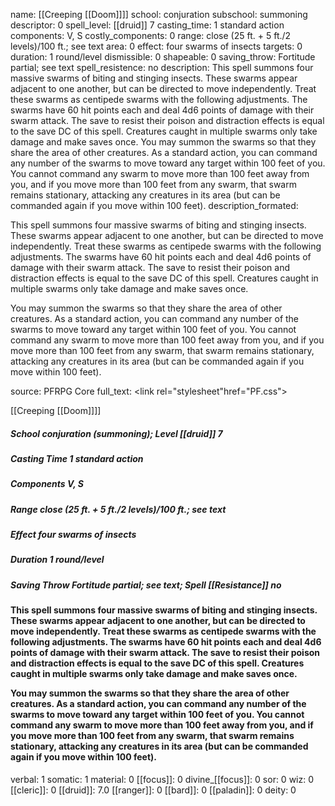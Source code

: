 name: [[Creeping [[Doom]]]]
school: conjuration
subschool: summoning
descriptor: 0
spell_level: [[druid]] 7
casting_time: 1 standard action
components: V, S
costly_components: 0
range: close (25 ft. + 5 ft./2 levels)/100 ft.; see text
area: 0
effect: four swarms of insects
targets: 0
duration: 1 round/level
dismissible: 0
shapeable: 0
saving_throw: Fortitude partial; see text
spell_resistence: no
description: This spell summons four massive swarms of biting and stinging insects. These swarms appear adjacent to one another, but can be directed to move independently. Treat these swarms as centipede swarms with the following adjustments. The swarms have 60 hit points each and deal 4d6 points of damage with their swarm attack. The save to resist their poison and distraction effects is equal to the save DC of this spell. Creatures caught in multiple swarms only take damage and make saves once.  You may summon the swarms so that they share the area of other creatures. As a standard action, you can command any number of the swarms to move toward any target within 100 feet of you. You cannot command any swarm to move more than 100 feet away from you, and if you move more than 100 feet from any swarm, that swarm remains stationary, attacking any creatures in its area (but can be commanded again if you move within 100 feet).
description_formated: <p>This spell summons four massive swarms of biting and stinging insects. These swarms appear adjacent to one another, but can be directed to move independently. Treat these swarms as centipede swarms with the following adjustments. The swarms have 60 hit points each and deal 4d6 points of damage with their swarm attack. The save to resist their poison and distraction effects is equal to the save DC of this spell. Creatures caught in multiple swarms only take damage and make saves once.</p><p>You may summon the swarms so that they share the area of other creatures. As a standard action, you can command any number of the swarms to move toward any target within 100 feet of you. You cannot command any swarm to move more than 100 feet away from you, and if you move more than 100 feet from any swarm, that swarm remains stationary, attacking any creatures in its area (but can be commanded again if you move within 100 feet).</p>
source: PFRPG Core
full_text: <link rel="stylesheet"href="PF.css"><div class="heading"><p class="alignleft">[[Creeping [[Doom]]]]</p><div style="clear: both;"></div></div><div><h5><b>School </b>conjuration (summoning); <b>Level </b>[[druid]] 7</h5><h5><b>Casting Time </b>1 standard action</h5><h5><b>Components </b>V, S</h5><h5><b>Range </b>close (25 ft. + 5 ft./2 levels)/100 ft.; see text</h5><h5><b>Effect </b>four swarms of insects</h5><h5><b>Duration </b>1 round/level</h5><h5><b>Saving Throw </b>Fortitude partial; see text; <b>Spell [[Resistance]] </b>no</h5></div><div><h4><p>This spell summons four massive swarms of biting and stinging insects. These swarms appear adjacent to one another, but can be directed to move independently. Treat these swarms as centipede swarms with the following adjustments. The swarms have 60 hit points each and deal 4d6 points of damage with their swarm attack. The save to resist their poison and distraction effects is equal to the save DC of this spell. Creatures caught in multiple swarms only take damage and make saves once.</p><p>You may summon the swarms so that they share the area of other creatures. As a standard action, you can command any number of the swarms to move toward any target within 100 feet of you. You cannot command any swarm to move more than 100 feet away from you, and if you move more than 100 feet from any swarm, that swarm remains stationary, attacking any creatures in its area (but can be commanded again if you move within 100 feet).</p></h4></div>
verbal: 1
somatic: 1
material: 0
[[focus]]: 0
divine_[[focus]]: 0
sor: 0
wiz: 0
[[cleric]]: 0
[[druid]]: 7.0
[[ranger]]: 0
[[bard]]: 0
[[paladin]]: 0
deity: 0

